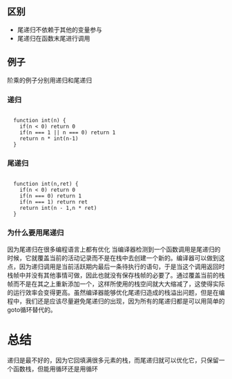 ## 区别
- 尾递归不依赖于其他的变量参与
- 尾递归在函数末尾进行调用

## 例子
阶乘的例子分别用递归和尾递归
### 递归

<code>
  function int(n) {
    if(n < 0) return 0
    if(n === 1 || n === 0) return 1
    return n * int(n-1)
  }
</code>

### 尾递归

<code>
  function int(n,ret) {
    if(n < 0) return 0
    if(n === 0) return 1
    if(n === 1) return ret
    return int(n - 1,n * ret)
  }
</code>

### 为什么要用尾递归
因为尾递归在很多编程语言上都有优化
当编译器检测到一个函数调用是尾递归的时候，它就覆盖当前的活动记录而不是在栈中去创建一个新的。编译器可以做到这点，因为递归调用是当前活跃期内最后一条待执行的语句，于是当这个调用返回时栈帧中并没有其他事情可做，因此也就没有保存栈帧的必要了。通过覆盖当前的栈帧而不是在其之上重新添加一个，这样所使用的栈空间就大大缩减了，这使得实际的运行效率会变得更高。虽然编译器能够优化尾递归造成的栈溢出问题，但是在编程中，我们还是应该尽量避免尾递归的出现，因为所有的尾递归都是可以用简单的goto循环替代的。

# 总结
递归是最不好的，因为它回填满很多元素的栈，而尾递归就可以优化它，只保留一个函数栈，但能用循环还是用循环